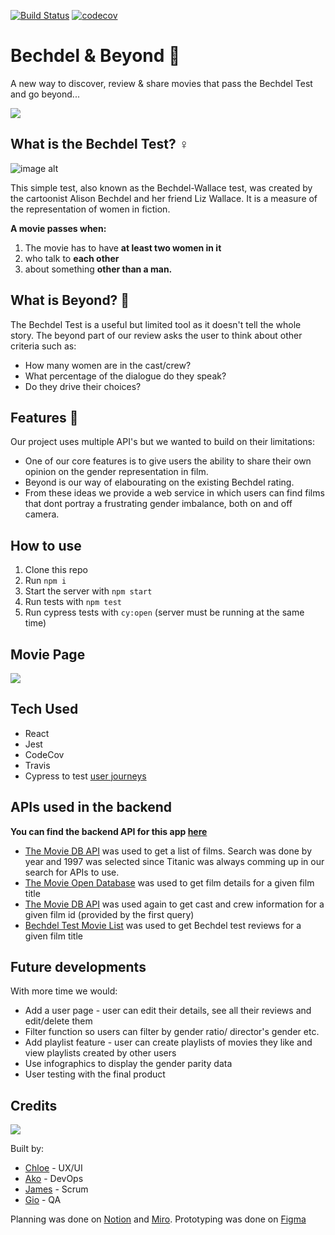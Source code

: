 [![Build Status](https://travis-ci.com/fac19/Bechdel-Beyond.svg?branch=master)](https://travis-ci.com/fac19/Bechdel-Beyond) [![codecov](https://codecov.io/gh/fac19/Bechdel-Beyond/branch/master/graph/badge.svg)](https://codecov.io/gh/fac19/Bechdel-Beyond)

# Bechdel & Beyond :movie_camera:

A new way to discover, review & share movies that pass the Bechdel Test and go beyond...

![](https://i.imgur.com/KmXTczy.png)

## What is the Bechdel Test? :female_sign:

![image alt](https://media.giphy.com/media/J2n6TpRkDnBmYJeSG5/giphy.gif)

This simple test, also known as the Bechdel-Wallace test, was created by the cartoonist Alison Bechdel and her friend Liz Wallace. It is a measure of the representation of women in fiction.

**A movie passes when:**

1. The movie has to have **at least two women in it**
1. who talk to **each other**
1. about something **other than a man.**

## What is Beyond? :rocket:

The Bechdel Test is a useful but limited tool as it doesn't tell the whole story. The beyond part of our review asks the user to think about other criteria such as:

- How many women are in the cast/crew?
- What percentage of the dialogue do they speak?
- Do they drive their choices?

## Features 🔎

Our project uses multiple API's but we wanted to build on their limitations:

- One of our core features is to give users the ability to share their own opinion on the gender representation in film.
- Beyond is our way of elabourating on the existing Bechdel rating.
- From these ideas we provide a web service in which users can find films that dont portray a frustrating gender imbalance, both on and off camera.

## How to use

1. Clone this repo
2. Run `npm i`
3. Start the server with `npm start`
4. Run tests with `npm test`
5. Run cypress tests with `cy:open` (server must be running at the same time)

## Movie Page

![](https://i.imgur.com/550mCUF.png)

## Tech Used

- React
- Jest
- CodeCov
- Travis
- Cypress to test [user journeys](./docs/user-journeys.md)

## APIs used in the backend

**You can find the backend API for this app [here](https://github.com/fac19/Bechdel-Beyond-backend)**

- [The Movie DB API](https://www.themoviedb.org/documentation/api) was used to get a list of films. Search was done by year and 1997 was selected since Titanic was always comming up in our search for APIs to use.
- [The Movie Open Database](http://www.omdbapi.com/) was used to get film details for a given film title
- [The Movie DB API](https://www.themoviedb.org/documentation/api) was used again to get cast and crew information for a given film id (provided by the first query)
- [Bechdel Test Movie List](https://bechdeltest.com/api/v1/doc) was used to get Bechdel test reviews for a given film title

## Future developments

With more time we would:

- Add a user page - user can edit their details, see all their reviews and edit/delete them
- Filter function so users can filter by gender ratio/ director's gender etc.
- Add playlist feature - user can create playlists of movies they like and view playlists created by other users
- Use infographics to display the gender parity data
- User testing with the final product

## Credits

![](https://media.giphy.com/media/xUNemGKfpKwssvKdIA/giphy.gif)

Built by:

- [Chloe](https://github.com/chloeh24) - UX/UI
- [Ako](https://github.com/akomiqaia) - DevOps
- [James](https://github.com/jamesj-0) - Scrum
- [Gio](https://github.com/glrta) - QA

Planning was done on [Notion](https://www.notion.so/Bechdel-and-beyond-fcacd0381bb04b5089cdb0062609fdba) and [Miro](https://miro.com/app/board/o9J_ks1wjnI=/). Prototyping was done on [Figma](https://www.figma.com/file/ZSdbORvFSb5z5jTmqhZnd6/Bechdel?node-id=0%3A1)
